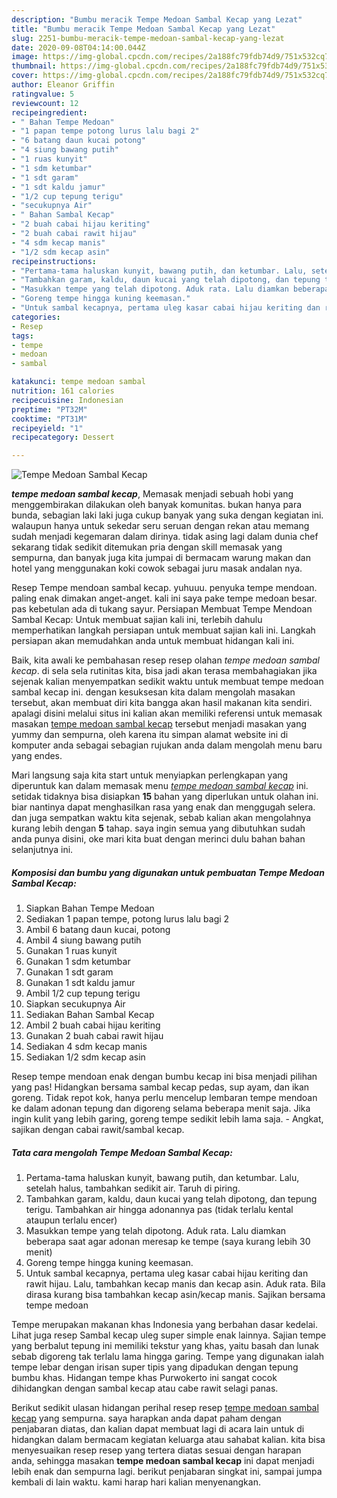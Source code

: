 ```yaml
---
description: "Bumbu meracik Tempe Medoan Sambal Kecap yang Lezat"
title: "Bumbu meracik Tempe Medoan Sambal Kecap yang Lezat"
slug: 2251-bumbu-meracik-tempe-medoan-sambal-kecap-yang-lezat
date: 2020-09-08T04:14:00.044Z
image: https://img-global.cpcdn.com/recipes/2a188fc79fdb74d9/751x532cq70/tempe-medoan-sambal-kecap-foto-resep-utama.jpg
thumbnail: https://img-global.cpcdn.com/recipes/2a188fc79fdb74d9/751x532cq70/tempe-medoan-sambal-kecap-foto-resep-utama.jpg
cover: https://img-global.cpcdn.com/recipes/2a188fc79fdb74d9/751x532cq70/tempe-medoan-sambal-kecap-foto-resep-utama.jpg
author: Eleanor Griffin
ratingvalue: 5
reviewcount: 12
recipeingredient:
- " Bahan Tempe Medoan"
- "1 papan tempe potong lurus lalu bagi 2"
- "6 batang daun kucai potong"
- "4 siung bawang putih"
- "1 ruas kunyit"
- "1 sdm ketumbar"
- "1 sdt garam"
- "1 sdt kaldu jamur"
- "1/2 cup tepung terigu"
- "secukupnya Air"
- " Bahan Sambal Kecap"
- "2 buah cabai hijau keriting"
- "2 buah cabai rawit hijau"
- "4 sdm kecap manis"
- "1/2 sdm kecap asin"
recipeinstructions:
- "Pertama-tama haluskan kunyit, bawang putih, dan ketumbar. Lalu, setelah halus, tambahkan sedikit air. Taruh di piring."
- "Tambahkan garam, kaldu, daun kucai yang telah dipotong, dan tepung terigu. Tambahkan air hingga adonannya pas (tidak terlalu kental ataupun terlalu encer)"
- "Masukkan tempe yang telah dipotong. Aduk rata. Lalu diamkan beberapa saat agar adonan meresap ke tempe (saya kurang lebih 30 menit)"
- "Goreng tempe hingga kuning keemasan."
- "Untuk sambal kecapnya, pertama uleg kasar cabai hijau keriting dan rawit hijau. Lalu, tambahkan kecap manis dan kecap asin. Aduk rata. Bila dirasa kurang bisa tambahkan kecap asin/kecap manis. Sajikan bersama tempe medoan"
categories:
- Resep
tags:
- tempe
- medoan
- sambal

katakunci: tempe medoan sambal 
nutrition: 161 calories
recipecuisine: Indonesian
preptime: "PT32M"
cooktime: "PT31M"
recipeyield: "1"
recipecategory: Dessert

---
```



![Tempe Medoan Sambal Kecap](https://img-global.cpcdn.com/recipes/2a188fc79fdb74d9/751x532cq70/tempe-medoan-sambal-kecap-foto-resep-utama.jpg)

<b><i>tempe medoan sambal kecap</i></b>, Memasak menjadi sebuah hobi yang menggembirakan dilakukan oleh banyak komunitas. bukan hanya para bunda, sebagian laki laki juga cukup banyak yang suka dengan kegiatan ini. walaupun hanya untuk sekedar seru seruan dengan rekan atau memang sudah menjadi kegemaran dalam dirinya. tidak asing lagi dalam dunia chef sekarang tidak sedikit ditemukan pria dengan skill memasak yang sempurna, dan banyak juga kita jumpai di bermacam warung makan dan hotel yang menggunakan koki cowok sebagai juru masak andalan nya.

Resep Tempe mendoan sambal kecap. yuhuuu. penyuka tempe mendoan. paling enak dimakan anget-anget. kali ini saya pake tempe medoan besar. pas kebetulan ada di tukang sayur. Persiapan Membuat Tempe Mendoan Sambal Kecap: Untuk membuat sajian kali ini, terlebih dahulu memperhatikan langkah persiapan untuk membuat sajian kali ini. Langkah persiapan akan memudahkan anda untuk membuat hidangan kali ini.

Baik, kita awali ke pembahasan resep resep olahan <i>tempe medoan sambal kecap</i>. di sela sela rutinitas kita, bisa jadi akan terasa membahagiakan jika sejenak kalian menyempatkan sedikit waktu untuk membuat tempe medoan sambal kecap ini. dengan kesuksesan kita dalam mengolah masakan tersebut, akan membuat diri kita bangga akan hasil makanan kita sendiri. apalagi disini melalui situs ini kalian akan memiliki referensi untuk memasak masakan <u>tempe medoan sambal kecap</u> tersebut menjadi masakan yang yummy dan sempurna, oleh karena itu simpan alamat website ini di komputer anda sebagai sebagian rujukan anda dalam mengolah menu baru yang endes.


Mari langsung saja kita start untuk menyiapkan perlengkapan yang diperuntuk kan dalam memasak menu <u><i>tempe medoan sambal kecap</i></u> ini. setidak tidaknya bisa disiapkan <b>15</b> bahan yang diperlukan untuk olahan ini. biar nantinya dapat menghasilkan rasa yang enak dan menggugah selera. dan juga sempatkan waktu kita sejenak, sebab kalian akan mengolahnya kurang lebih dengan <b>5</b> tahap. saya ingin semua yang dibutuhkan sudah anda punya disini, oke mari kita buat dengan merinci dulu bahan bahan selanjutnya ini.

<!--inarticleads1-->

##### Komposisi dan bumbu yang digunakan untuk pembuatan Tempe Medoan Sambal Kecap:

1. Siapkan  Bahan Tempe Medoan
1. Sediakan 1 papan tempe, potong lurus lalu bagi 2
1. Ambil 6 batang daun kucai, potong
1. Ambil 4 siung bawang putih
1. Gunakan 1 ruas kunyit
1. Gunakan 1 sdm ketumbar
1. Gunakan 1 sdt garam
1. Gunakan 1 sdt kaldu jamur
1. Ambil 1/2 cup tepung terigu
1. Siapkan secukupnya Air
1. Sediakan  Bahan Sambal Kecap
1. Ambil 2 buah cabai hijau keriting
1. Gunakan 2 buah cabai rawit hijau
1. Sediakan 4 sdm kecap manis
1. Sediakan 1/2 sdm kecap asin


Resep tempe mendoan enak dengan bumbu kecap ini bisa menjadi pilihan yang pas! Hidangkan bersama sambal kecap pedas, sup ayam, dan ikan goreng. Tidak repot kok, hanya perlu mencelup lembaran tempe mendoan ke dalam adonan tepung dan digoreng selama beberapa menit saja. Jika ingin kulit yang lebih garing, goreng tempe sedikit lebih lama saja. - Angkat, sajikan dengan cabai rawit/sambal kecap. 

<!--inarticleads2-->

##### Tata cara mengolah Tempe Medoan Sambal Kecap:

1. Pertama-tama haluskan kunyit, bawang putih, dan ketumbar. Lalu, setelah halus, tambahkan sedikit air. Taruh di piring.
1. Tambahkan garam, kaldu, daun kucai yang telah dipotong, dan tepung terigu. Tambahkan air hingga adonannya pas (tidak terlalu kental ataupun terlalu encer)
1. Masukkan tempe yang telah dipotong. Aduk rata. Lalu diamkan beberapa saat agar adonan meresap ke tempe (saya kurang lebih 30 menit)
1. Goreng tempe hingga kuning keemasan.
1. Untuk sambal kecapnya, pertama uleg kasar cabai hijau keriting dan rawit hijau. Lalu, tambahkan kecap manis dan kecap asin. Aduk rata. Bila dirasa kurang bisa tambahkan kecap asin/kecap manis. Sajikan bersama tempe medoan


Tempe merupakan makanan khas Indonesia yang berbahan dasar kedelai. Lihat juga resep Sambal kecap uleg super simple enak lainnya. Sajian tempe yang berbalut tepung ini memiliki tekstur yang khas, yaitu basah dan lunak sebab digoreng tak terlalu lama hingga garing. Tempe yang digunakan ialah tempe lebar dengan irisan super tipis yang dipadukan dengan tepung bumbu khas. Hidangan tempe khas Purwokerto ini sangat cocok dihidangkan dengan sambal kecap atau cabe rawit selagi panas. 

Berikut sedikit ulasan hidangan perihal resep resep <u>tempe medoan sambal kecap</u> yang sempurna. saya harapkan anda dapat paham dengan penjabaran diatas, dan kalian dapat membuat lagi di acara lain untuk di hidangkan dalam bermacam kegiatan keluarga atau sahabat kalian. kita bisa menyesuaikan resep resep yang tertera diatas sesuai dengan harapan anda, sehingga masakan <b>tempe medoan sambal kecap</b> ini dapat menjadi lebih enak dan sempurna lagi. berikut penjabaran singkat ini, sampai jumpa kembali di lain waktu. kami harap hari kalian menyenangkan.
